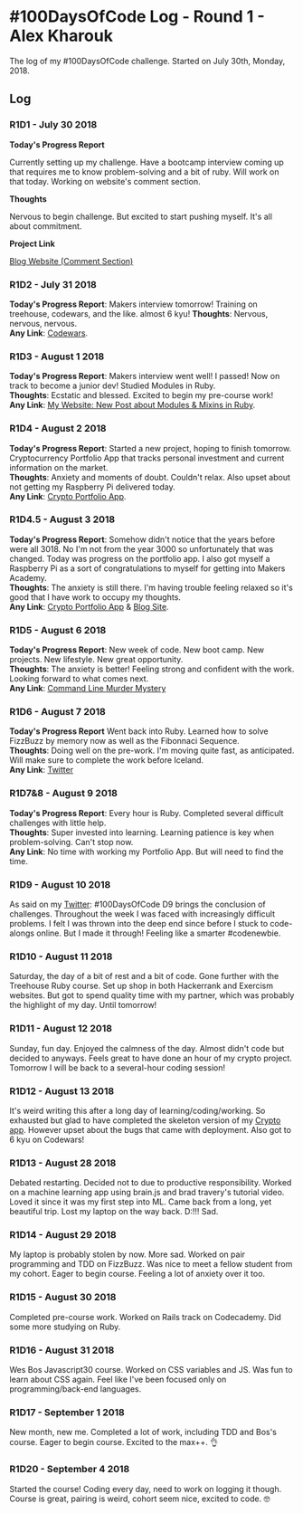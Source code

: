 # #100DaysOfCode Log - Round 1 - Alex Kharouk

The log of my #100DaysOfCode challenge. Started on July 30th, Monday, 2018.

## Log

### R1D1 - July 30 2018

**Today's Progress Report**

Currently setting up my challenge. Have a bootcamp interview coming up that requires me to know problem-solving and a bit of ruby. Will work on that today. Working on website's comment section.

**Thoughts**

Nervous to begin challenge. But excited to start pushing myself. It's all about commitment.

**Project Link**

[Blog Website (Comment Section)](https://kharouk.github.io)

### R1D2 - July 31 2018
**Today's Progress Report**: Makers interview tomorrow! Training on treehouse, codewars, and the like. almost 6 kyu!
**Thoughts**: Nervous, nervous, nervous. <br>
**Any Link**: [Codewars](https://www.codewars.com/users/codelist).

### R1D3 - August 1 2018
**Today's Progress Report**: Makers interview went well! I passed! Now on track to become a junior dev! Studied Modules in Ruby.<br>
**Thoughts**: Ecstatic and blessed. Excited to begin my pre-course work! <br>
**Any Link**: [My Website: New Post about Modules & Mixins in Ruby](https://kharouk.github.io).

### R1D4 - August 2 2018
**Today's Progress Report**: Started a new project, hoping to finish tomorrow. Cryptocurrency Portfolio App that tracks personal investment and current information on the market. <br>
**Thoughts**: Anxiety and moments of doubt. Couldn't relax. Also upset about not getting my Raspberry Pi delivered today. <br>
**Any Link**: [Crypto Portfolio App](https://github.com/Kharouk/crypto-rails).

### R1D4.5 - August 3 2018
**Today's Progress Report**: Somehow didn't notice that the years before were all 3018. No I'm not from the year 3000 so unfortunately that was changed. Today was progress on the portfolio app. I also got myself a Raspberry Pi as a sort of congratulations to myself for getting into Makers Academy. <br />
**Thoughts**: The anxiety is still there. I'm having trouble feeling relaxed so it's good that I have work to occupy my thoughts. <br />
**Any Link**: [Crypto Portfolio App](https://github.com/Kharouk/crypto-rails) & [Blog Site](https://kharouk.github.io).

### R1D5 - August 6 2018
**Today's Progress Report**: New week of code. New boot camp. New projects. New lifestyle. New great opportunity.<br />
**Thoughts**: The anxiety is better! Feeling strong and confident with the work. Looking forward to what comes next. <br />
**Any Link**: [Command Line Murder Mystery](https://github.com/Kharouk/clmystery)

### R1D6 - August 7 2018
**Today's Progress Report** Went back into Ruby. Learned how to solve FizzBuzz by memory now as well as the Fibonnaci Sequence. <br />
**Thoughts**: Doing well on the pre-work. I'm moving quite fast, as anticipated. Will make sure to complete the work before Iceland. <br />
**Any Link**: [Twitter](https://twitter.com/AlexKharouk/status/1026879070645219330) 

### R1D7&8 - August 9 2018
**Today's Progress Report**: Every hour is Ruby. Completed several difficult challenges with little help. <br />
**Thoughts**: Super invested into learning. Learning patience is key when problem-solving. Can't stop now. <br />
**Any Link**: No time with working my Portfolio App. But will need to find the time. 

### R1D9 - August 10 2018
As said on my [Twitter](https://twitter.com/AlexKharouk/): #100DaysOfCode D9 brings the conclusion of challenges. Throughout the week I was faced with increasingly difficult problems. I felt I was thrown into the deep end since before I stuck to code-alongs online. But I made it through! Feeling like a smarter #codenewbie.

### R1D10 - August 11 2018
Saturday, the day of a bit of rest and a bit of code. Gone further with the Treehouse Ruby course. Set up shop in both Hackerrank and Exercism websites. But got to spend quality time with my partner, which was probably the highlight of my day. Until tomorrow!

### R1D11 - August 12 2018
Sunday, fun day. Enjoyed the calmness of the day. Almost didn't code but decided to anyways. Feels great to have done an hour of my crypto project. Tomorrow I will be back to a several-hour coding session!

### R1D12 - August 13 2018
It's weird writing this after a long day of learning/coding/working. So exhausted but glad to have completed the skeleton version of my [Crypto app](http://www.cryptofolio.icu). However upset about the bugs that came with deployment. Also got to 6 kyu on Codewars!

### R1D13 - August 28 2018
Debated restarting. Decided not to due to productive responsibility. Worked on a machine learning app using brain.js and brad travery's tutorial video. Loved it since it was my first step into ML. Came back from a long, yet beautiful trip. Lost my laptop on the way back. D:!!! Sad.

### R1D14 - August 29 2018
My laptop is probably stolen by now. More sad. Worked on pair programming and TDD on FizzBuzz. Was nice to meet a fellow student from my cohort. Eager to begin course. Feeling a lot of anxiety over it too.

### R1D15 - August 30 2018
Completed pre-course work. Worked on Rails track on Codecademy. Did some more studying on Ruby.

### R1D16 - August 31 2018
Wes Bos Javascript30 course. Worked on CSS variables and JS. Was fun to learn about CSS again. Feel like I've been focused only on programming/back-end languages.

### R1D17 - September 1 2018
New month, new me. Completed a lot of work, including TDD and Bos's course. Eager to begin course. Excited to the max++. 👌

### R1D20 - September 4 2018
Started the course! Coding every day, need to work on logging it though. Course is great, pairing is weird, cohort seem nice, excited to code. 🤓
